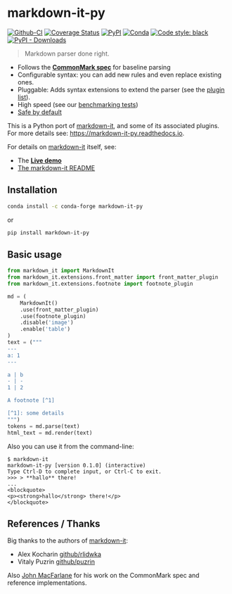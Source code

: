 # markdown-it-py

[![Github-CI][github-ci]][github-link]
[![Coverage Status][codecov-badge]][codecov-link]
[![PyPI][pypi-badge]][pypi-link]
[![Conda][conda-badge]][conda-link]
[![Code style: black][black-badge]][black-link]
[![PyPI - Downloads][install-badge]][install-link]

> Markdown parser done right.

- Follows the __[CommonMark spec](http://spec.commonmark.org/)__ for baseline parsing
- Configurable syntax: you can add new rules and even replace existing ones.
- Pluggable: Adds syntax extensions to extend the parser (see the [plugin list][md-plugins]).
- High speed (see our [benchmarking tests][md-performance])
- [Safe by default][md-security]

This is a Python port of [markdown-it], and some of its associated plugins.
For more details see: <https://markdown-it-py.readthedocs.io>.

For details on [markdown-it] itself, see:

- The __[Live demo](https://markdown-it.github.io)__
- [The markdown-it README][markdown-it-readme]

## Installation

```bash
conda install -c conda-forge markdown-it-py
```

or

```bash
pip install markdown-it-py
```

## Basic usage

```python
from markdown_it import MarkdownIt
from markdown_it.extensions.front_matter import front_matter_plugin
from markdown_it.extensions.footnote import footnote_plugin

md = (
    MarkdownIt()
    .use(front_matter_plugin)
    .use(footnote_plugin)
    .disable('image')
    .enable('table')
)
text = ("""
---
a: 1
---

a | b
- | -
1 | 2

A footnote [^1]

[^1]: some details
""")
tokens = md.parse(text)
html_text = md.render(text)
```

Also you can use it from the command-line:

```console
$ markdown-it
markdown-it-py [version 0.1.0] (interactive)
Type Ctrl-D to complete input, or Ctrl-C to exit.
>>> > **hallo** there!
...
<blockquote>
<p><strong>hallo</strong> there!</p>
</blockquote>
```

## References / Thanks

Big thanks to the authors of [markdown-it]:

- Alex Kocharin [github/rlidwka](https://github.com/rlidwka)
- Vitaly Puzrin [github/puzrin](https://github.com/puzrin)

Also [John MacFarlane](https://github.com/jgm) for his work on the CommonMark spec and reference implementations.

[github-ci]: https://github.com/executablebooks/markdown-it-py/workflows/Python%20package/badge.svg?branch=master
[github-link]: https://github.com/executablebooks/markdown-it-py
[pypi-badge]: https://img.shields.io/pypi/v/markdown-it-py.svg
[pypi-link]: https://pypi.org/project/markdown-it-py
[conda-badge]: https://anaconda.org/conda-forge/markdown-it-py/badges/version.svg
[conda-link]: https://anaconda.org/conda-forge/markdown-it-py
[codecov-badge]: https://codecov.io/gh/executablebooks/markdown-it-py/branch/master/graph/badge.svg
[codecov-link]: https://codecov.io/gh/executablebooks/markdown-it-py
[black-badge]: https://img.shields.io/badge/code%20style-black-000000.svg
[black-link]: https://github.com/ambv/black
[install-badge]: https://img.shields.io/pypi/dw/markdown-it-py?label=pypi%20installs
[install-link]: https://pypistats.org/packages/markdown-it-py

[CommonMark spec]: http://spec.commonmark.org/
[markdown-it]: https://github.com/markdown-it/markdown-it
[markdown-it-readme]: https://github.com/markdown-it/markdown-it/blob/master/README.md
[md-security]: https://markdown-it-py.readthedocs.io/en/latest/other.html
[md-performance]: https://markdown-it-py.readthedocs.io/en/latest/other.html
[md-plugins]: https://markdown-it-py.readthedocs.io/en/latest/plugins.html
